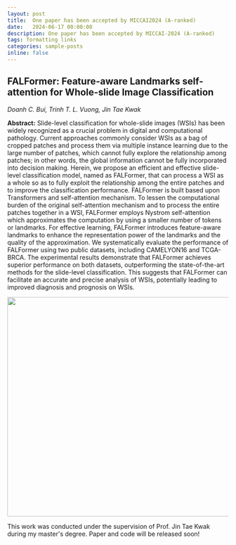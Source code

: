 ```yaml
---
layout: post
title:  One paper has been accepted by MICCAI2024 (A-ranked)
date:   2024-06-17 00:00:00
description: One paper has been accepted by MICCAI-2024 (A-ranked)
tags: formatting links
categories: sample-posts
inline: false
---
```


## FALFormer: Feature-aware Landmarks self-attention for Whole-slide Image Classification
*Doanh C. Bui, Trinh T. L. Vuong, Jin Tae Kwak*

**Abstract:** Slide-level classification for whole-slide images (WSIs) has been widely recognized as a crucial problem in digital and computational pathology. Current approaches commonly consider WSIs as a bag of cropped patches and process them via multiple instance learning due to the large number of patches, which cannot fully explore the relationship among patches; in other words, the global information cannot be fully incorporated into decision making. Herein, we propose an efficient and effective slide-level classification model, named as FALFormer, that can process a WSI as a whole so as to fully exploit the relationship among the entire patches and to improve the classification performance. FALFormer is built based upon Transformers and self-attention mechanism. To lessen the computational burden of the original self-attention mechanism and to process the entire patches together in a WSI, FALFormer employs Nystrom self-attention which approximates the computation by using a smaller number of tokens or landmarks. For effective learning, FALFormer introduces feature-aware landmarks to enhance the representation power of the landmarks and the quality of the approximation. We systematically evaluate the performance of FALFormer using two public datasets, including CAMELYON16 and TCGA-BRCA. The experimental results demonstrate that FALFormer achieves superior performance on both datasets, outperforming the state-of-the-art methods for the slide-level classification. This suggests that FALFormer can facilitate an accurate and precise analysis of WSIs, potentially leading to improved diagnosis and prognosis on WSIs.

<img src="https://caodoanh2001.github.io/assets/img/miccai2024.png" data-canonical-src="https://caodoanh2001.github.io/assets/img/miccai2024.png" width="750" height="500" />

This work was conducted under the supervision of Prof. Jin Tae Kwak during my master's degree. 
Paper and code will be released soon!
